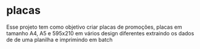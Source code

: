 # placas
Esse projeto tem como objetivo criar placas de promoções, placas em tamanho A4, A5 e 595x210 em vários design diferentes
extraindo os dados de de uma planilha e imprimindo em batch
